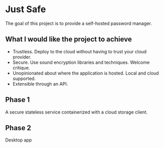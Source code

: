# Just Safe

The goal of this project is to provide a self-hosted password manager.

## What I would like the project to achieve

- Trustless. Deploy to the cloud without having to trust your cloud provider.
- Secure. Use sound encryption libraries and techniques. Welcome critique.
- Unopinionated about where the application is hosted. Local and cloud supported.
- Extensible through an API.


## Phase 1

A secure stateless service containerized with a cloud storage client.

## Phase 2

Desktop app
